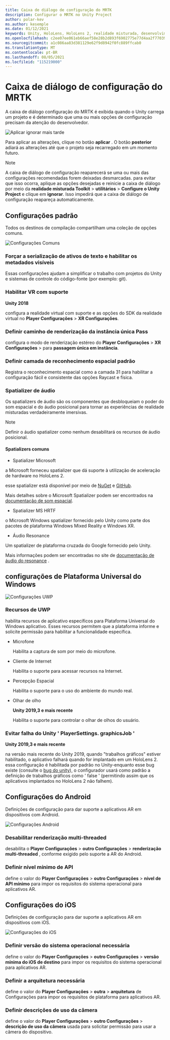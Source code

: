 ```yaml
---
title: Caixa de diálogo de configuração do MRTK
description: Configurar o MRTK no Unity Project
author: polar-kev
ms.author: kesemple
ms.date: 01/12/2021
keywords: Unity, HoloLens, HoloLens 2, realidade misturada, desenvolvimento, MRTK, Unity
ms.openlocfilehash: c2ee07ee061eb66aef58e28b2d893f6902775e77d4aa2f77039fd422fa01d6aa
ms.sourcegitcommit: a1c086aa83d381129e62f9d8942f0fc889ffcab0
ms.translationtype: MT
ms.contentlocale: pt-BR
ms.lasthandoff: 08/05/2021
ms.locfileid: "115219000"
---
```

# <a name="mrtk-configuration-dialog"></a>Caixa de diálogo de configuração do MRTK

A caixa de diálogo configuração do MRTK é exibida quando o Unity carrega um projeto e é determinado que uma ou mais opções de configuração precisam da atenção do desenvolvedor.

![Aplicar ignorar mais tarde](../features/images/configuration-dialog/ConfigurationDialogHeader.png)

Para aplicar as alterações, clique no botão **aplicar** . O botão **posterior** adiará as alterações até que o projeto seja recarregado em um momento futuro.

> [!NOTE]
> A caixa de diálogo de configuração reaparecerá se uma ou mais das configurações recomendadas forem deixadas desmarcadas. para evitar que isso ocorra, aplique as opções desejadas e reinicie a caixa de diálogo por meio da **realidade misturada Toolkit**  >  **utilitários**  >  **Configure o Unity Project** e clique em **ignorar**. Isso impedirá que a caixa de diálogo de configuração reapareça automaticamente.

## <a name="common-settings"></a>Configurações padrão

Todos os destinos de compilação compartilham uma coleção de opções comuns.

![Configurações Comuns](../features/images/configuration-dialog/ConfigurationDialogCommonSettings.png)

### <a name="force-text-asset-serialization-and-enable-visible-meta-files"></a>Forçar a serialização de ativos de texto e habilitar os metadados visíveis

Essas configurações ajudam a simplificar o trabalho com projetos do Unity e sistemas de controle do código-fonte (por exemplo: git).

### <a name="enable-vr-supported"></a>Habilitar VR com suporte

**Unity 2018**

configura a realidade virtual com suporte e as opções do SDK da realidade virtual no **Player Configurações**  >  **XR Configurações**.

### <a name="set-single-pass-instanced-rendering-path"></a>Definir caminho de renderização da instância única Pass

configura o modo de renderização estéreo do **Player Configurações**  >  **XR Configurações**  >   para **passagem única em instância**.

### <a name="set-default-spatial-awareness-layer"></a>Definir camada de reconhecimento espacial padrão

Registra o reconhecimento espacial como a camada 31 para habilitar a configuração fácil e consistente das opções Raycast e física.

### <a name="audio-spatializer"></a>Spatializer de áudio

Os spatializers de áudio são os componentes que desbloqueiam o poder do som espacial e do áudio posicional para tornar as experiências de realidade misturadas verdadeiramente imersivas.

> [!NOTE]
> Definir o áudio spatializer como nenhum desabilitará os recursos de áudio posicional.

#### <a name="common-spatializers"></a>Spatializers comuns

- Spatializer Microsoft

a Microsoft forneceu spatializer que dá suporte à utilização de aceleração de hardware no HoloLens 2.

esse spatializer está disponível por meio de [NuGet](https://www.nuget.org/packages/Microsoft.SpatialAudio.Spatializer.Unity/) e [GitHub](https://github.com/microsoft/spatialaudio-unity).

Mais detalhes sobre o Microsoft Spatializer podem ser encontrados na [documentação de som espacial](/windows/mixed-reality/spatial-sound-in-unity).

- Spatializer MS HRTF

o Microsoft Windows spatializer fornecido pelo Unity como parte dos pacotes de plataforma Windows Mixed Reality e Windows XR.

- Áudio Resonance

Um spatializer de plataforma cruzada do Google fornecido pelo Unity.

Mais informações podem ser encontradas no site de [documentação de áudio do resonance](https://resonance-audio.github.io/resonance-audio/develop/unity/getting-started) .

## <a name="universal-windows-platform-settings"></a>configurações de Plataforma Universal do Windows

![Configurações UWP](../features/images/configuration-dialog/ConfigurationDialogUWPSettings.png)

### <a name="uwp-capabilities"></a>Recursos de UWP

habilita recursos de aplicativo específicos para Plataforma Universal do Windows aplicativo. Esses recursos permitem que a plataforma informe e solicite permissão para habilitar a funcionalidade específica.

- Microfone

  Habilita a captura de som por meio do microfone.

- Cliente de Internet

  Habilita o suporte para acessar recursos na Internet.

- Percepção Espacial

  Habilita o suporte para o uso do ambiente do mundo real.

- Olhar de olho

  **Unity 2019,3 e mais recente**

  Habilita o suporte para controlar o olhar de olhos do usuário.

### <a name="avoid-unity-playersettingsgraphicsjob-crash"></a>Evitar falha do Unity ' PlayerSettings. graphicsJob '

**Unity 2019,3 e mais recente**

na versão mais recente do Unity 2019, quando "trabalhos gráficos" estiver habilitado, o aplicativo falhará quando for implantado em um HoloLens 2.
essa configuração é habilitada por padrão no Unity-enquanto esse bug existe (consulte o [bug do unity](https://issuetracker.unity3d.com/issues/enabling-graphics-jobs-in-2019-dot-3-x-results-in-a-crash-or-nothing-rendering-on-hololens-2)), o configurador usará como padrão a definição de trabalhos gráficos como ' false ' (permitindo assim que os aplicativos implantados no HoloLens 2 não falhem).

## <a name="android-settings"></a>Configurações do Android

Definições de configuração para dar suporte a aplicativos AR em dispositivos com Android.

![Configurações Android](../features/images/configuration-dialog/ConfigurationDialogAndroidSettings.png)

### <a name="disable-multi-threaded-rendering"></a>Desabilitar renderização multi-threaded

desabilita o **Player Configurações**  >  **outro Configurações**  >  **renderização multi-threaded** , conforme exigido pelo suporte a AR do Android.

### <a name="set-minimum-api-level"></a>Definir nível mínimo de API

define o valor do **Player Configurações**  >  **outro Configurações**  >  **nível de API mínimo** para impor os requisitos do sistema operacional para aplicativos AR.

## <a name="ios-settings"></a>Configurações do iOS

Definições de configuração para dar suporte a aplicativos AR em dispositivos com iOS.

![Configurações do iOS](../features/images/configuration-dialog/ConfigurationDialogiOSSettings.png)

### <a name="set-required-os-version"></a>Definir versão do sistema operacional necessária

define o valor do **Player Configurações**  >  **outro Configurações**  >  **versão mínima do iOS de destino** para impor os requisitos do sistema operacional para aplicativos AR.

### <a name="set-required-architecture"></a>Definir a arquitetura necessária

define o valor do **Player Configurações**  >  **outra**  >  **arquitetura** de Configurações para impor os requisitos de plataforma para aplicativos AR.

### <a name="set-camera-usage-descriptions"></a>Definir descrições de uso da câmera

define o valor do **Player Configurações**  >  **outro Configurações**  >  **descrição de uso da câmera** usada para solicitar permissão para usar a câmera do dispositivo.
